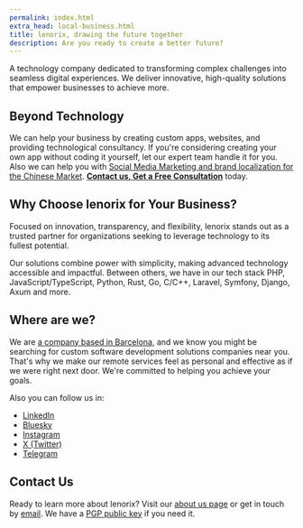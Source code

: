 ```yaml
---
permalink: index.html
extra_head: local-business.html
title: lenorix, drawing the future together
description: Are you ready to create a better future?
---
```


A technology company dedicated to transforming complex challenges into seamless digital experiences. We deliver innovative, high-quality solutions that empower businesses to achieve more.

## Beyond Technology

We can help your business by creating custom apps, websites, and providing technological consultancy. If you're considering creating your own app without coding it yourself, let our expert team handle it for you. Also we can help you with [Social Media Marketing and brand localization for the Chinese Market](./social-media-marketing-agency-china). [**Contact us, Get a Free Consultation**](mailto:contact@lenorix.com) today.

## Why Choose lenorix for Your Business?

Focused on innovation, transparency, and flexibility, lenorix stands out as a trusted partner for organizations seeking to leverage technology to its fullest potential.

Our solutions combine power with simplicity, making advanced technology accessible and impactful. Between others, we have in our tech stack PHP, JavaScript/TypeScript, Python, Rust, Go, C/C++, Laravel, Symfony, Django, Axum and more.

## Where are we?

We are [a company based in Barcelona](./software-development-barcelona), and we know you might be searching for custom software development solutions companies near you. That's why we make our remote services feel as personal and effective as if we were right next door. We're committed to helping you achieve your goals.

Also you can follow us in:

- <a href="https://linkedin.com/company/lenorix" rel="nofollow">LinkedIn</a>
- <a href="https://bsky.app/profile/lenorix.com" rel="nofollow">Bluesky</a>
- <a href="https://instagram.com/by_lenorix/" rel="nofollow">Instagram</a>
- <a href="https://x.com/lenorix_com" rel="nofollow">X (Twitter)</a>
- <a href="https://t.me/lenorix" rel="nofollow">Telegram</a>

## Contact Us

Ready to learn more about lenorix? Visit our [about us page](./about-lenorix-sl-cif-spain) or get in touch by [email](mailto:contact@lenorix.com). We have a [PGP public key](./public-key) if you need it.
